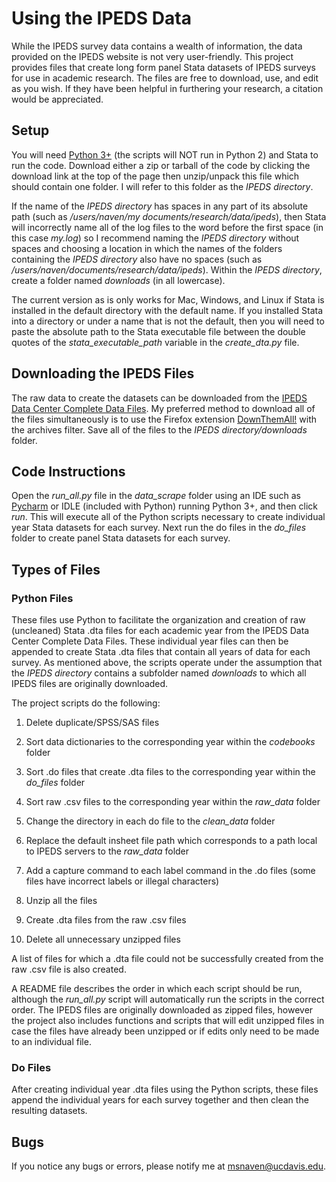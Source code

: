 # Using the IPEDS Data
While the IPEDS survey data contains a wealth of information, the data provided on the IPEDS website is not very user-friendly. This project provides files that create long form panel Stata datasets of IPEDS surveys for use in academic research. The files are free to download, use, and edit as you wish. If they have been helpful in furthering your research, a citation would be appreciated.

## Setup
You will need [Python 3+](https://www.python.org/downloads/) (the scripts will NOT run in Python 2) and Stata to run the code. Download either a zip or tarball of the code by clicking the download link at the top of the page then unzip/unpack this file which should contain one folder. I will refer to this folder as the _IPEDS directory_.

If the name of the _IPEDS directory_ has spaces in any part of its absolute path (such as _/users/naven/my documents/research/data/ipeds_), then Stata will incorrectly name all of the log files to the word before the first space (in this case _my.log_) so I recommend naming the _IPEDS directory_ without spaces and choosing a location in which the names of the folders containing the _IPEDS directory_ also have no spaces (such as _/users/naven/documents/research/data/ipeds_). Within the _IPEDS directory_, create a folder named _downloads_ (in all lowercase).

The current version as is only works for Mac, Windows, and Linux if Stata is installed in the default directory with the default name. If you installed Stata into a directory or under a name that is not the default, then you will need to paste the absolute path to the Stata executable file between the double quotes of the _stata_executable_path_ variable in the _create_dta.py_ file.

## Downloading the IPEDS Files
The raw data to create the datasets can be downloaded from the [IPEDS Data Center Complete Data Files](https://nces.ed.gov/ipeds/datacenter/DataFiles.aspx). My preferred method to download all of the files simultaneously is to use the Firefox extension [DownThemAll!](http://www.downthemall.net/) with the archives filter. Save all of the files to the _IPEDS directory/downloads_ folder.

## Code Instructions
Open the _run_all.py_ file in the _data_scrape_ folder using an IDE such as [Pycharm](https://www.jetbrains.com/pycharm/download/) or IDLE (included with Python) running Python 3+, and then click _run_. This will execute all of the Python scripts necessary to create individual year Stata datasets for each survey. Next run the do files in the _do_files_ folder to create panel Stata datasets for each survey.

## Types of Files

### Python Files
These files use Python to facilitate the organization and creation of raw (uncleaned) Stata .dta files for each academic year from the IPEDS Data Center Complete Data Files. These individual year files can then be appended to create Stata .dta files that contain all years of data for each survey. As mentioned above, the scripts operate under the assumption that the _IPEDS directory_ contains a subfolder named _downloads_ to which all IPEDS files are originally downloaded.

The project scripts do the following:

1. Delete duplicate/SPSS/SAS files

2. Sort data dictionaries to the corresponding year within the _codebooks_ folder

3. Sort .do files that create .dta files to the corresponding year within the _do_files_ folder

4. Sort raw .csv files to the corresponding year within the _raw_data_ folder

5. Change the directory in each do file to the _clean_data_ folder

6. Replace the default insheet file path which corresponds to a path local to IPEDS servers to the _raw_data_ folder

7. Add a capture command to each label command in the .do files (some files have incorrect labels or illegal characters)

8. Unzip all the files

9. Create .dta files from the raw .csv files

10. Delete all unnecessary unzipped files

A list of files for which a .dta file could not be successfully created from the raw .csv file is also created.

A README file describes the order in which each script should be run, although the _run_all.py_ script will automatically run the scripts in the correct order. The IPEDS files are originally downloaded as zipped files, however the project also includes functions and scripts that will edit unzipped files in case the files have already been unzipped or if edits only need to be made to an individual file.


### Do Files
After creating individual year .dta files using the Python scripts, these files append the individual years for each survey together and then clean the resulting datasets.


## Bugs
If you notice any bugs or errors, please notify me at [msnaven@ucdavis.edu](mailto:msnaven@ucdavis.edu).